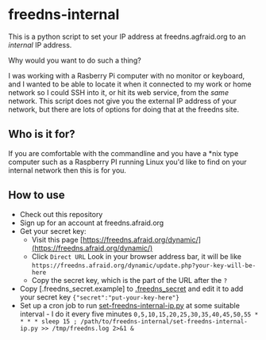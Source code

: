 # freedns-internal

This is a python script to set your IP address at freedns.agfraid.org to an *internal* IP address.

Why would you want to do such a thing?

I was working with a Rasberry Pi computer with no monitor or keyboard, and I wanted to be able to locate it when it connected to my work or home network so I could SSH into it, or hit its web service, from the *same* network. This script does not give you the external IP address of your network, but there are lots of options for doing that at the freedns site.

## Who is it for?
If you are comfortable with the commandline and you have a *nix type computer such as a Raspberry PI running Linux you'd like to find on your internal network then this is for you.

## How to use

*  Check out this repository
*  Sign up for an account at freedns.afraid.org
*  Get your secret key:
   *  Visit this page [https://freedns.afraid.org/dynamic/](https://freedns.afraid.org/dynamic/)
   *  Click ```Direct URL```
      Look in your browser address bar, it will be like ```https://freedns.afraid.org/dynamic/update.php?your-key-will-be-here```
   *  Copy the secret key, which is the part of the URL after the ```?```
*  Copy [.freedns_secret.example] to [.freedns_secret](.freedns_secret) and edit it to add your secret key
    ```{"secret":"put-your-key-here"}```
*  Set up a cron job to run [set-freedns-internal-ip.py](./set-freedns-internal-ip.py) at some suitable interval - I do it every five minutes
    ```0,5,10,15,20,25,30,35,40,45,50,55 * * * * sleep 15 ; /path/to/freedns-internal/set-freedns-internal-ip.py >> /tmp/freedns.log 2>&1 &```
